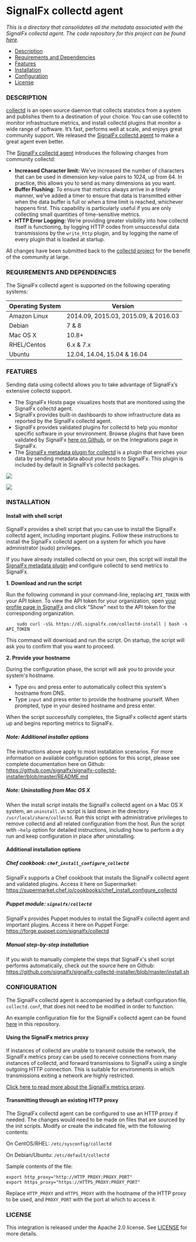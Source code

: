 # SignalFx collectd agent

_This is a directory that consolidates all the metadata associated with the SignalFx collectd agent. The code repository for this project can be found [here](https://github.com/signalfx/collectd/)._

- [Description](#description)
- [Requirements and Dependencies](#requirements-and-dependencies)
- [Features](#features)
- [Installation](#installation)
- [Configuration](#configuration)
- [License](#license)

### DESCRIPTION

[collectd](http://collectd.org) is an open source daemon that collects statistics from a system and publishes them to a destination of your choice. You can use collectd to monitor infrastructure metrics, and install collectd plugins that monitor a wide range of software. It’s fast, performs well at scale, and enjoys great community support. We released the [SignalFx collectd agent](https://github.com/signalfx/collectd) to make a great agent even better.

The [SignalFx collectd agent](https://github.com/signalfx/collectd) introduces the following changes from community collectd:

* **Increased Character limit:** We’ve increased the number of characters that can be used in dimension key-value pairs to 1024, up from 64. In practice, this allows you to send as many dimensions as you want.
* **Buffer Flushing:** To ensure that metrics always arrive in a timely manner, we’ve added a timer to ensure that data is transmitted either when the data buffer is full or when a time limit is reached, whichever happens first. This capability is particularly useful if you are only collecting small quantities of time-sensitive metrics.
* **HTTP Error Logging:** We’re providing greater visibility into how collectd itself is functioning, by logging HTTP codes from unsuccessful data transmissions by the `write_http` plugin, and by logging the name of every plugin that is loaded at startup.

All changes have been submitted back to the [collectd project](http://collectd.org) for the benefit of the community at large.

### REQUIREMENTS AND DEPENDENCIES

The SignalFx collectd agent is supported on the following operating systems:

| Operating System  | Version        |
|-----------|----------------|
| Amazon Linux | 2014.09, 2015.03, 2015.09, & 2016.03 |
| Debian  | 7 & 8 |
| Mac OS X | 10.8+ |
| RHEL/Centos | 6.x & 7.x |
| Ubuntu  | 12.04, 14.04, 15.04 & 16.04 |

### FEATURES

Sending data using collectd allows you to take advantage of SignalFx’s extensive collectd support.

- The SignalFx Hosts page visualizes hosts that are monitored using the SignalFx collectd agent.
- SignalFx provides built-in dashboards to show infrastructure data as reported by the SignalFx collectd agent.
- SignalFx provides validated plugins for collectd to help you monitor specific software in your environment. Browse plugins that have been validated by SignalFx [here on Github](http://signalfx.github.io), or on the Integrations page in SignalFx.
- The [SignalFx metadata plugin for collectd](../collectd-signalfx) is a plugin that enriches your data by sending metadata about your hosts to SignalFx. This plugin is included by default in SignalFx’s collectd packages.

![](./img/collectdhostspage.png)

![](./img/hostspagesinglehost.png)

### INSTALLATION

#### Install with shell script

SignalFx provides a shell script that you can use to install the SignalFx collectd agent, including important plugins. Follow these instructions to install the SignalFx collectd agent on a system for which you have administrator (sudo) privileges.

If you have already installed collectd on your own, this script will install the [SignalFx metadata plugin](../collectd-signalfx) and configure collectd to send metrics to SignalFx.

**1. Download and run the script**

 Run the following command in your command-line, replacing `API_TOKEN` with your API token. To view the API token for your organization, open [your profile page in SignalFx](https://app.signalfx.com/#/myprofile) and click "Show" next to the API token for the corresponding organization.

        sudo curl -sSL https://dl.signalfx.com/collectd-install | bash -s API_TOKEN

 This command will download and run the script. On startup, the script will ask you to confirm that you want to proceed.

**2. Provide your hostname**

 During the configuration phase, the script will ask you to provide your system's hostname.

 * Type `dns` and press enter to automatically collect this system's hostname from DNS.
 * Type `input` and press enter to provide the hostname yourself. When prompted, type in your desired hostname and press enter.

When the script successfully completes, the SignalFx collectd agent starts up and begins reporting metrics to SignalFx.

##### Note: Additional installer options

The instructions above apply to most installation scenarios. For more information on available configuration options for this script, please see complete documentation here on Github: https://github.com/signalfx/signalfx-collectd-installer/blob/master/README.md

##### Note: Uninstalling from Mac OS X

When the install script installs the SignalFx collectd agent on a Mac OS X system, an `uninstall.sh` script is laid down in the directory `/usr/local/share/collectd`. Run this script with administrative privileges to remove collectd and all related configuration from the host. Run the script with `–help` option for detailed instructions, including how to perform a dry run and keep configuration in place after uninstalling.

#### Additional installation options

##### Chef cookbook: `chef_install_configure_collectd`

SignalFx supports a Chef cookbook that installs the SignalFx collectd agent and validated plugins. Access it here on Supermarket: https://supermarket.chef.io/cookbooks/chef_install_configure_collectd

##### Puppet module: `signalfx/collectd`

SignalFx provides Puppet modules to install the SignalFx collectd agent and important plugins. Access it here on Puppet Forge:
https://forge.puppet.com/signalfx/collectd

##### Manual step-by-step installation

If you wish to manually complete the steps that SignalFx's shell script performs automatically, check out the source here on Github: https://github.com/signalfx/signalfx-collectd-installer/blob/master/install.sh

### CONFIGURATION

The SignalFx collectd agent is accompanied by a default configuration file, `collectd.conf`, that does not need to be modified in order to function.

An example configuration file for the SignalFx collectd agent can be found [here](./collectd.conf) in this repository.

#### Using the SignalFx metrics proxy

If instances of collectd are unable to transmit outside the network, the SignalFx metrics proxy can be used to receive connections from many instances of collectd, and forward transmissions to SignalFx using a single outgoing HTTP connection. This is suitable for environments in which transmissions exiting a network are highly restricted.

[Click here to read more about the SignalFx metrics proxy](https://github.com/signalfx/integrations/tree/master/metricproxy).

#### Transmitting through an existing HTTP proxy

The SignalFx collectd agent can be configured to use an HTTP proxy if needed. The changes would need to be made on files that are sourced by the init scripts. Modify or create the indicated file, with the following contents:

On CentOS/RHEL: `/etc/sysconfig/collectd`

On Debian/Ubuntu: `/etc/default/collectd`

Sample contents of the file:
```
export http_proxy="http://HTTP_PROXY:PROXY_PORT"
export https_proxy="https://HTTPS_PROXY:PROXY_PORT"
```

Replace `HTTP_PROXY` and `HTTPS_PROXY` with the hostname of the HTTP proxy to be used, and `PROXY_PORT` with the port at which to access it.

### LICENSE

This integration is released under the Apache 2.0 license. See [LICENSE](./LICENSE) for more details.
